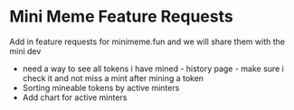 # Mini Meme Feature Requests

Add in feature requests for minimeme.fun and we will share them with the mini dev

- need a way to see all tokens i have mined - history page - make sure i check it and not miss a mint after mining a token
- Sorting mineable tokens by active minters
- Add chart for active minters
